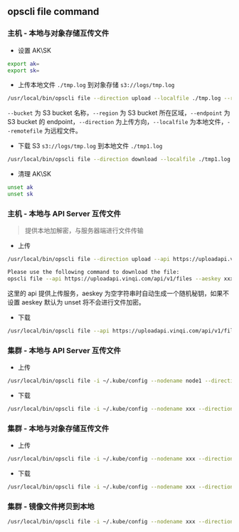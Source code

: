 ## opscli file command

### 主机 - 本地与对象存储互传文件

- 设置 AK\SK

```bash
export ak=
export sk=
```

- 上传本地文件 `./tmp.log` 到对象存储 `s3://logs/tmp.log`

```bash
/usr/local/bin/opscli file --direction upload --localfile ./tmp.log --remotefile s3://logs/tmp.log --bucket obs-test
```

`--bucket` 为 S3 bucket 名称，`--region` 为 S3 bucket 所在区域，`--endpoint` 为 S3 bucket 的 endpoint，`--direction` 为上传方向，`--localfile` 为本地文件，`--remotefile` 为远程文件。

- 下载 S3 `s3://logs/tmp.log` 到本地文件 `./tmp1.log`

```bash
/usr/local/bin/opscli file --direction download --localfile ./tmp1.log --remotefile s3://logs/tmp.log  --bucket obs-test
```

- 清理 AK\SK

```bash
unset ak
unset sk
```

### 主机 - 本地与 API Server 互传文件

> 提供本地加解密，与服务器端进行文件传输

- 上传

```bash
/usr/local/bin/opscli file --direction upload --api https://uploadapi.vinqi.com/api/v1/files --aeskey "" --localfile ./tmp.log

Please use the following command to download the file:
opscli file --api https://uploadapi.vinqi.com/api/v1/files --aeskey xxx --direction download --remotefile https://download_url_link.com.aes
```

这里的 api 提供上传服务，aeskey 为空字符串时自动生成一个随机秘钥，如果不设置 aeskey 默认为 unset 将不会进行文件加密。

- 下载

```bash
/usr/local/bin/opscli file --api https://uploadapi.vinqi.com/api/v1/files --aeskey xxx --direction download --remotefile https://download_url_link.com.aes
```

### 集群 - 本地与 API Server 互传文件

- 上传

```bash
/usr/local/bin/opscli file -i ~/.kube/config --nodename node1 --direction upload --api https://uploadapi.vinqi.com/api/v1/files --aeskey "" --localfile /root/tmp.log --runtimeimage shaowenchen/ops-cli
```

- 下载

```bash
/usr/local/bin/opscli file -i ~/.kube/config --nodename xxx --direction download --api https://uploadapi.vinqi.com/api/v1/files --aeskey xxx --localfile /root/tmp1.log --remotefile https://uploadapi.vinqi.com/uploadbases/cdn0/raw/1721621949-tmp.log.aes --runtimeimage shaowenchen/ops-cli
```

### 集群 - 本地与对象存储互传文件

- 上传

```bash
/usr/local/bin/opscli file -i ~/.kube/config --nodename xxx --direction upload --ak xxx --sk xxx --region beijing --endpoint ks3-cn-beijing.ksyun.com --bucket multimodal  --localfile /root/tmp.log --remotefile s3://logs/tmp.log --runtimeimage shaowenchen/ops-cli
```

- 下载

```bash
/usr/local/bin/opscli file -i ~/.kube/config --nodename xxx --direction download --ak xxx --sk xxx --region beijing --endpoint ks3-cn-beijing.ksyun.com --bucket multimodal  --localfile /root/tmp2.log --remotefile s3://logs/tmp.log --runtimeimage shaowenchen/ops-cli
```

### 集群 - 镜像文件拷贝到本地

```bash
/usr/local/bin/opscli file -i ~/.kube/config --nodename xxx --direction download --localfile /root/opscli-copy --remotefile shaowenchen/ops-cli:latest:///usr/local/bin/opscli
```

